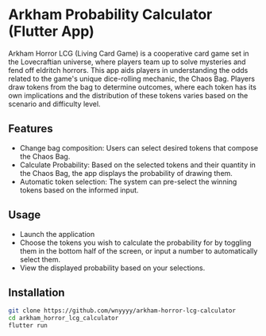 # Arkham Probability Calculator (Flutter App)
Arkham Horror LCG (Living Card Game) is a cooperative card game set in the Lovecraftian universe, where players team up to solve mysteries and fend off eldritch horrors. This app aids players in understanding the odds related to the game's unique dice-rolling mechanic, the Chaos Bag. Players draw tokens from the bag to determine outcomes, where each token has its own implications and the distribution of these tokens varies based on the scenario and difficulty level.

## Features

- Change bag composition: Users can select desired tokens that compose the Chaos Bag.
- Calculate Probability: Based on the selected tokens and their quantity in the Chaos Bag, the app displays the probability of drawing them.
- Automatic token selection: The system can pre-select the winning tokens based on the informed input.

## Usage
- Launch the application
- Choose the tokens you wish to calculate the probability for by toggling them in the bottom half of the screen, or input a number to automatically select them.
- View the displayed probability based on your selections.

## Installation
```bash
git clone https://github.com/wnyyyy/arkham-horror-lcg-calculator
cd arkham_horror_lcg_calculator
flutter run
